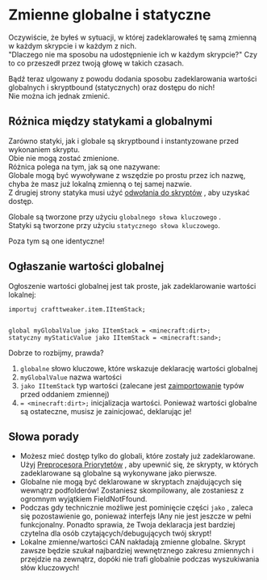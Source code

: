 # Zmienne globalne i statyczne

Oczywiście, że byłeś w sytuacji, w której zadeklarowałeś tę samą zmienną w każdym skrypcie i w każdym z nich.  
"Dlaczego nie ma sposobu na udostępnienie ich w każdym skrypcie?" Czy to co przeszedł przez twoją głowę w takich czasach.

Bądź teraz ulgowany z powodu dodania sposobu zadeklarowania wartości globalnych i skryptbound (statycznych) oraz dostępu do nich!  
Nie można ich jednak zmienić.

## Różnica między statykami a globalnymi

Zarówno statyki, jak i globale są skryptbound i instantyzowane przed wykonaniem skryptu.  
Obie nie mogą zostać zmienione.  
Różnica polega na tym, jak są one nazywane:  
Globale mogą być wywoływane z wszędzie po prostu przez ich nazwę, chyba że masz już lokalną zmienną o tej samej nazwie.  
Z drugiej strony statyka musi użyć [odwołania do skryptów](/AdvancedFunctions/Cross-Script_Reference/) , aby uzyskać dostęp.

Globale są tworzone przy użyciu `globalnego słowa kluczowego` .  
Statyki są tworzone przy użyciu `statycznego słowa kluczowego`.

Poza tym są one identyczne!

## Ogłaszanie wartości globalnej

Ogłoszenie wartości globalnej jest tak proste, jak zadeklarowanie wartości lokalnej:

```zenscript
importuj crafttweaker.item.IItemStack;


global myGlobalValue jako IItemStack = <minecraft:dirt>;
statyczny myStaticValue jako IItemStack = <minecraft:sand>;
```

Dobrze to rozbijmy, prawda?

1. `globalne` słowo kluczowe, które wskazuje deklarację wartości globalnej
2. `myGlobalValue` nazwa wartości
3. `jako IItemStack` typ wartości (zalecane jest [zaimportowanie](/AdvancedFunctions/Import/) typów przed oddaniem zmiennej)
4. `= <minecraft:dirt>;` inicjalizacja wartości. Ponieważ wartości globalne są ostateczne, musisz je zainicjować, deklarując je!

## Słowa porady

- Możesz mieć dostęp tylko do globali, które zostały już zadeklarowane. Użyj [Preprocesora Priorytetów](/AdvancedFunctions/Preprocessors/PriorityPreprocessor/) , aby upewnić się, że skrypty, w których zadeklarowane są globalne są wykonywane jako pierwsze.
- Globalne nie mogą być deklarowane w skryptach znajdujących się wewnątrz podfolderów! Zostaniesz skompilowany, ale zostaniesz z ogromnym wyjątkiem FieldNotFfound.
- Podczas gdy technicznie możliwe jest pominięcie części `jako` , zaleca się pozostawienie go, ponieważ interfejs IAny nie jest jeszcze w pełni funkcjonalny. Ponadto sprawia, że Twoja deklaracja jest bardziej czytelna dla osób czytających/debugujących twój skrypt!
- Lokalne zmienne/wartości CAN nakładają zmienne globalne. Skrypt zawsze będzie szukał najbardziej wewnętrznego zakresu zmiennych i przejdzie na zewnątrz, dopóki nie trafi globalnie podczas wyszukiwania słów kluczowych!